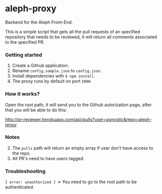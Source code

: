 # aleph-proxy
Backend for the Aleph Front-End.

This is a simple script that gets all the pull requests of an specified repository that needs to be reviewed, it will return all comments associated to the specified PR.

### Getting started

1. Create a Github application.
1. Rename `config.sample.json` to `config.json`.
2. Install dependencies with `$ npm install`.
3. The proxy runs by default on port `5000`.

### How it works?

Open the root path, it will send you to the Github autorization page, after that you will be able to do this:

http://pr-reviewer.herokuapp.com/api/pulls?user=agnostic&repo=aleph-proxy

### Notes

2. The `pulls` path will return an empty array if user don't have access to the repo.
3. All PR's need to have users tagged.

### Troubleshooting

`{ error: unauthorized }` -> You need to go to the root path to be authenticated.
